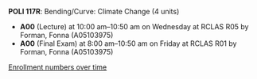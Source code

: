 **POLI 117R**: Bending/Curve: Climate Change (4 units)

- **A00** (Lecture) at 10:00 am–10:50 am on Wednesday at RCLAS R05 by Forman, Fonna (A05103975)
- **A00** (Final Exam) at 8:00 am–10:50 am on Friday at RCLAS R01 by Forman, Fonna (A05103975)

[Enrollment numbers over time](./POLI117R.tsv)
